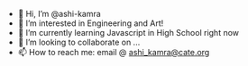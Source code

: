 - 👋 Hi, I’m @ashi-kamra
- 👀 I’m interested in Engineering and Art!
- 🌱 I’m currently learning Javascript in High School right now
- 💞️ I’m looking to collaborate on ...
- 📫 How to reach me: email @ ashi_kamra@cate.org

<!---
ashi-kamra/ashi-kamra is a ✨ special ✨ repository because its `README.md` (this file) appears on your GitHub profile.
You can click the Preview link to take a look at your changes.
--->

